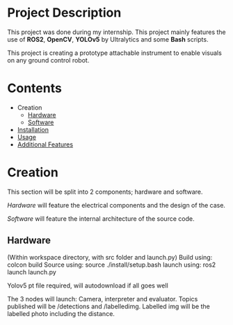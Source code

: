 
# Project Description
This project was done during my internship. This project mainly features the use of **ROS2**, **OpenCV**, **YOLOv5** by Ultralytics and some **Bash** scripts.

This project is creating a prototype attachable instrument to enable visuals on any ground control robot.

# Contents
- Creation
  - [Hardware](##hardware)
  - [Software](##software)
- [Installation]()
- [Usage]()
- [Additional Features]()


# Creation

This section will be split into 2 components; hardware and software.

_Hardware_ will feature the electrical components and the design of the case.

_Software_ will feature the internal architecture of the source code.


## Hardware


(Within workspace directory, with src folder and launch.py)
Build using: colcon build
Source using: source ./install/setup.bash
launch using: ros2 launch launch.py

Yolov5 pt file required, will autodownload if all goes well

The 3 nodes will launch: Camera, interpreter and evaluator.
Topics published will be /detections and /labelledimg. Labelled img will be the labelled photo including the distance.
